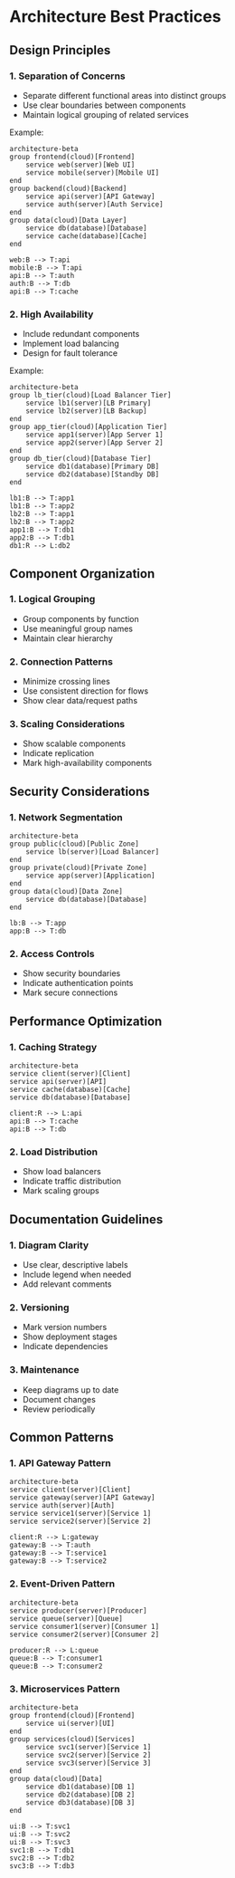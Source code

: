 # Architecture Best Practices

## Design Principles

### 1. Separation of Concerns
- Separate different functional areas into distinct groups
- Use clear boundaries between components
- Maintain logical grouping of related services

Example:
```mermaid
architecture-beta
group frontend(cloud)[Frontend]
    service web(server)[Web UI]
    service mobile(server)[Mobile UI]
end
group backend(cloud)[Backend]
    service api(server)[API Gateway]
    service auth(server)[Auth Service]
end
group data(cloud)[Data Layer]
    service db(database)[Database]
    service cache(database)[Cache]
end

web:B --> T:api
mobile:B --> T:api
api:B --> T:auth
auth:B --> T:db
api:B --> T:cache
```

### 2. High Availability
- Include redundant components
- Implement load balancing
- Design for fault tolerance

Example:
```mermaid
architecture-beta
group lb_tier(cloud)[Load Balancer Tier]
    service lb1(server)[LB Primary]
    service lb2(server)[LB Backup]
end
group app_tier(cloud)[Application Tier]
    service app1(server)[App Server 1]
    service app2(server)[App Server 2]
end
group db_tier(cloud)[Database Tier]
    service db1(database)[Primary DB]
    service db2(database)[Standby DB]
end

lb1:B --> T:app1
lb1:B --> T:app2
lb2:B --> T:app1
lb2:B --> T:app2
app1:B --> T:db1
app2:B --> T:db1
db1:R --> L:db2
```

## Component Organization

### 1. Logical Grouping
- Group components by function
- Use meaningful group names
- Maintain clear hierarchy

### 2. Connection Patterns
- Minimize crossing lines
- Use consistent direction for flows
- Show clear data/request paths

### 3. Scaling Considerations
- Show scalable components
- Indicate replication
- Mark high-availability components

## Security Considerations

### 1. Network Segmentation
```mermaid
architecture-beta
group public(cloud)[Public Zone]
    service lb(server)[Load Balancer]
end
group private(cloud)[Private Zone]
    service app(server)[Application]
end
group data(cloud)[Data Zone]
    service db(database)[Database]
end

lb:B --> T:app
app:B --> T:db
```

### 2. Access Controls
- Show security boundaries
- Indicate authentication points
- Mark secure connections

## Performance Optimization

### 1. Caching Strategy
```mermaid
architecture-beta
service client(server)[Client]
service api(server)[API]
service cache(database)[Cache]
service db(database)[Database]

client:R --> L:api
api:B --> T:cache
api:B --> T:db
```

### 2. Load Distribution
- Show load balancers
- Indicate traffic distribution
- Mark scaling groups

## Documentation Guidelines

### 1. Diagram Clarity
- Use clear, descriptive labels
- Include legend when needed
- Add relevant comments

### 2. Versioning
- Mark version numbers
- Show deployment stages
- Indicate dependencies

### 3. Maintenance
- Keep diagrams up to date
- Document changes
- Review periodically

## Common Patterns

### 1. API Gateway Pattern
```mermaid
architecture-beta
service client(server)[Client]
service gateway(server)[API Gateway]
service auth(server)[Auth]
service service1(server)[Service 1]
service service2(server)[Service 2]

client:R --> L:gateway
gateway:B --> T:auth
gateway:B --> T:service1
gateway:B --> T:service2
```

### 2. Event-Driven Pattern
```mermaid
architecture-beta
service producer(server)[Producer]
service queue(server)[Queue]
service consumer1(server)[Consumer 1]
service consumer2(server)[Consumer 2]

producer:R --> L:queue
queue:B --> T:consumer1
queue:B --> T:consumer2
```

### 3. Microservices Pattern
```mermaid
architecture-beta
group frontend(cloud)[Frontend]
    service ui(server)[UI]
end
group services(cloud)[Services]
    service svc1(server)[Service 1]
    service svc2(server)[Service 2]
    service svc3(server)[Service 3]
end
group data(cloud)[Data]
    service db1(database)[DB 1]
    service db2(database)[DB 2]
    service db3(database)[DB 3]
end

ui:B --> T:svc1
ui:B --> T:svc2
ui:B --> T:svc3
svc1:B --> T:db1
svc2:B --> T:db2
svc3:B --> T:db3
``` 